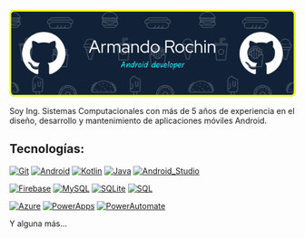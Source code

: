 <!-- ### Hi there 👋 -->
![Header](./github-header-image.png )

Soy Ing. Sistemas Computacionales con más de 5 años de experiencia en el diseño, desarrollo y
mantenimiento de aplicaciones móviles Android.

## Tecnologías:
[![Git](https://img.shields.io/badge/Git-orange?style=for-the-badge&logo=git&logoColor=white&labelColor=101010)]()
[![Android](https://img.shields.io/badge/Android-3DDC84?style=for-the-badge&logo=android&logoColor=white&labelColor=101010)]()
[![Kotlin](https://img.shields.io/badge/Kotlin-purple?style=for-the-badge&logo=kotlin&logoColor=white&labelColor=101010)]()
[![Java](https://img.shields.io/badge/Java-red?style=for-the-badge&logo=java&logoColor=white&labelColor=101010)]()
[![Android_Studio](https://img.shields.io/badge/Android_Studio-3DDC84?style=for-the-badge&logo=android-studio&logoColor=white&labelColor=101010)]()

[![Firebase](https://img.shields.io/badge/Firebase-FFCA28?style=for-the-badge&logo=firebase&logoColor=white&labelColor=101010)]()
[![MySQL](https://img.shields.io/badge/MySQL-4479A1?style=for-the-badge&logo=mysql&logoColor=white&labelColor=101010)]()
[![SQLite](https://img.shields.io/badge/SQLite-3DDC84?style=for-the-badge&logo=sqlite&logoColor=white&labelColor=101010)]()
[![SQL](https://img.shields.io/badge/mSQL-007396?style=for-the-badge&logo=microsoftsqlserver&logoColor=white&labelColor=101010)]()

[![Azure](https://img.shields.io/badge/Azure-blue?style=for-the-badge&logo=azurefunctions&logoColor=white&labelColor=101010)]()
[![PowerApps](https://img.shields.io/badge/PowerApps-pink?style=for-the-badge&logo=powerapps&logoColor=white&labelColor=101010)]()
[![PowerAutomate](https://img.shields.io/badge/PowerAutomate-blue?style=for-the-badge&logo=powerautomate&logoColor=white&labelColor=101010)]()

Y alguna más...

<!--
**ArmandoRochinDev/ArmandoRochinDev** is a ✨ _special_ ✨ repository because its `README.md` (this file) appears on your GitHub profile.

Here are some ideas to get you started:

- 🔭 I’m currently working on ...
- 🌱 I’m currently learning ...
- 👯 I’m looking to collaborate on ...
- 🤔 I’m looking for help with ...
- 💬 Ask me about ...
- 📫 How to reach me: ...
- 😄 Pronouns: ...
- ⚡ Fun fact: ...
-->
